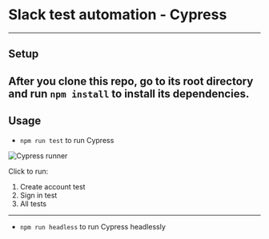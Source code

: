 # Slack test automation - Cypress
---
## Setup
After you clone this repo, go to its root directory and run `npm install` to install its dependencies.
---
## Usage
- `npm run test` to run Cypress

![Cypress runner](https://i.imgur.com/0uqOIyI.png)

Click to run:
1. Create account test
2. Sign in test
3. All tests

---
- `npm run headless` to run Cypress headlessly
